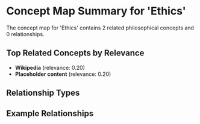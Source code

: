 # Concept Map Summary for 'Ethics'

The concept map for 'Ethics' contains 2 related philosophical concepts and 0 relationships.

## Top Related Concepts by Relevance
- **Wikipedia** (relevance: 0.20)
- **Placeholder content** (relevance: 0.20)

## Relationship Types

## Example Relationships